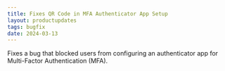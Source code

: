 ```yaml
---
title: Fixes QR Code in MFA Authenticator App Setup
layout: productupdates
tags: bugfix
date: 2024-03-13
---
```

Fixes a bug that blocked users from configuring an authenticator app for Multi-Factor Authentication (MFA).
